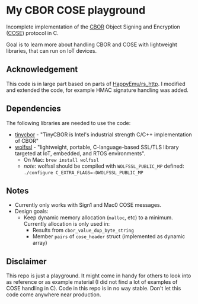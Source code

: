 # My CBOR COSE playground

Incomplete implementation of the [CBOR](https://cbor.io/) Object Signing and Encryption ([COSE](https://datatracker.ietf.org/doc/html/rfc8152)) protocol in C.

Goal is to learn more about handling CBOR and COSE with lightweight libraries, that can
run on IoT devices.

## Acknowledgement

This code is in large part based on parts of [HappyEmu/rs_http](https://github.com/HappyEmu/rs_http).
I modified and extended the code, for example HMAC signature handling was added.

## Dependencies

The following libraries are needed to use the code:

- [tinycbor](https://github.com/intel/tinycbor) - "TinyCBOR is Intel's industrial strength C/C++ implementation of CBOR"
- [wolfssl](https://www.wolfssl.com/) - "lightweight, portable, C-language-based SSL/TLS library targeted at IoT, embedded, and RTOS environments".
    - On Mac: `brew install wolfssl`
    - *note*: wolfssl should be compiled with `WOLFSSL_PUBLIC_MP` defined: `./configure C_EXTRA_FLAGS=-DWOLFSSL_PUBLIC_MP`

## Notes

- Currently only works with Sign1 and Mac0 COSE messages.
- Design goals:
    - Keep dynamic memory allocation (`malloc`, etc) to a minimum. Currently allocation is only used in:
        - Results from `cbor_value_dup_byte_string`
        - Member `pairs` of `cose_header` struct (implemented as dynamic array)

## Disclaimer

This repo is just a playground. It might come in handy for others to look into as reference or as example material (I did not find a lot of examples of COSE handling in C).
Code in this repo is in no way stable. Don't let this code come anywhere near production.
